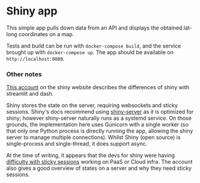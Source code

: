 # Shiny app

This simple app pulls down data from an API and displays the obtained lat-long coordinates on a map.

Tests and build can be run with `docker-compose build`, and the service brought up with `docker-compose up`. The app should be available on `http://localhost:8080`.

### Other notes

[This account](https://posit.co/blog/why-shiny-for-python/) on the shiny website describes the differences of shiny with streamlit and dash.

Shiny stores the state on the server, requiring websockets and sticky sessions. Shiny's docs recommend using [shiny-server](https://shiny.posit.co/py/docs/deploy.html) as it is optimized for shiny; however shiny-server naturally runs as a systemd service. On those grounds, the implementation here uses Gunicorn with a single worker (so that only one Python process is directly running the app, allowing the shiny server to manage multiple connections). Whilst Shiny (open source) is single-process and single-thread, it does support async.

At the time of writing, it appears that the devs for shiny were having [difficulty with sticky sessions](https://shiny.posit.co/py/docs/deploy.html#heroku) working on PaaS or Cloud infra. The account also gives a good overview of states on a server and why they need sticky sessions.